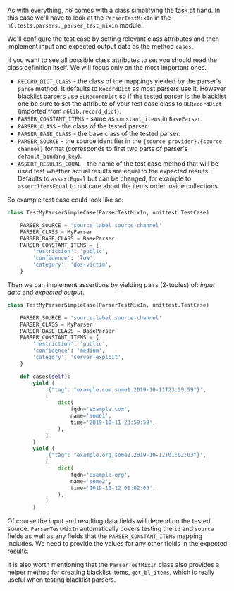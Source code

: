 As with everything, *n6* comes with a class simplifying the task at hand.
In this case we'll have to look at the `ParserTestMixIn` in the
`n6.tests.parsers._parser_test_mixin` module. 

We'll configure the test case by setting relevant
class attributes and then implement input and expected output
data as the method `cases`.

If you want to see all possible class attributes to set
you should read the class definition itself.
We will focus only on the most important ones.

* `RECORD_DICT_CLASS` - the class of the mappings yielded by the
  parser's `parse` method. It defaults to `RecordDict` as most parsers
  use it. However blacklist parsers use `BLRecordDict` so if the tested
  parser is the blacklist one be sure to set the attribute of your test
  case class to `BLRecordDict` (imported from `n6lib.record_dict`).
* `PARSER_CONSTANT_ITEMS` - same as `constant_items` in `BaseParser`.
* `PARSER_CLASS` - the class of the tested parser.
* `PARSER_BASE_CLASS` - the base class of the tested parser.
* `PARSER_SOURCE` - the source identifier in the `{source provider}.{source channel}`
   format (corresponds to first two parts of parser's `default_binding_key`).
* `ASSERT_RESULTS_EQUAL` - the name of the test case method that will be used test whether actual results are equal to the expected results. Defaults to `assertEqual` but can be changed,
for example to `assertItemsEqual` to not care about the items
order inside collections.

So example test case could look like so:

```python
class TestMyParserSimpleCase(ParserTestMixIn, unittest.TestCase)

    PARSER_SOURCE = 'source-label.source-channel'
    PARSER_CLASS = MyParser
    PARSER_BASE_CLASS = BaseParser
    PARSER_CONSTANT_ITEMS = {
        'restriction': 'public',
        'confidence': 'low',
        'category': 'dos-victim',
    }
```

Then we can implement assertions by yielding pairs (2-tuples) of:
*input data* and *expected output*.

```python
class TestMyParserSimpleCase(ParserTestMixIn, unittest.TestCase)

    PARSER_SOURCE = 'source-label.source-channel'
    PARSER_CLASS = MyParser
    PARSER_BASE_CLASS = BaseParser
    PARSER_CONSTANT_ITEMS = {
        'restriction': 'public',
        'confidence': 'medium',
        'category': 'server-exploit',
    }

    def cases(self):
        yield (
            '{"tag": "example.com,some1.2019-10-11T23:59:59"}',
            [
                dict(
                    fqdn='example.com',
                    name='some1',
                    time='2019-10-11 23:59:59',
                ),
            ]
        )
        yield (
            '{"tag": "example.org,some2.2019-10-12T01:02:03"}',
            [
                dict(
                    fqdn='example.org',
                    name='some2',
                    time='2019-10-12 01:02:03',
                ),
            ]
        )
```

Of course the input and resulting data fields will depend on the tested source. 
`ParserTestMixIn` automatically covers testing the `id` and `source`
fields as well as any fields that the `PARSER_CONSTANT_ITEMS` mapping
includes. We need to provide the values for any other fields in the
expected results. 

It is also worth mentioning that the `ParserTestMixIn` class also provides
a helper method for creating blacklist items, `get_bl_items`, which is
really useful when testing blacklist parsers.
